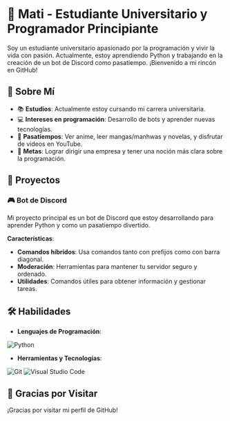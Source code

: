 # 🌟 Mati - Estudiante Universitario y Programador Principiante

Soy un estudiante universitario apasionado por la programación y vivir la vida con pasión. Actualmente, estoy aprendiendo Python y trabajando en la creación de un bot de Discord como pasatiempo. ¡Bienvenido a mi rincón en GitHub!

## 🌸 Sobre Mí

- 📚 **Estudios**: Actualmente estoy cursando mi carrera universitaria.
- 💻 **Intereses en programación**: Desarrollo de bots y aprender nuevas tecnologías.
- 🎨 **Pasatiempos**: Ver anime, leer mangas/manhwas y novelas, y disfrutar de videos en YouTube.
- 🎯 **Metas**: Lograr dirigir una empresa y tener una noción más clara sobre la programación.

## 🚀 Proyectos

### 🎮 Bot de Discord

Mi proyecto principal es un bot de Discord que estoy desarrollando para aprender Python y como un pasatiempo divertido.

**Características**:
- **Comandos híbridos**: Usa comandos tanto con prefijos como con barra diagonal.
- **Moderación**: Herramientas para mantener tu servidor seguro y ordenado.
- **Utilidades**: Comandos útiles para obtener información y gestionar tareas.

## 🛠️ Habilidades

- **Lenguajes de Programación**:

![Python](https://img.shields.io/badge/Python-3776AB?style=for-the-badge&logo=python&logoColor=ffffff)
- **Herramientas y Tecnologías**:

![Git](https://img.shields.io/badge/Git-F05032?style=for-the-badge&logo=git&logoColor=ffffff) ![Visual Studio Code](https://img.shields.io/badge/VS%20Code-007ACC?style=for-the-badge&logo=visual-studio-code&logoColor=ffffff)

## 🌟 Gracias por Visitar

¡Gracias por visitar mi perfil de GitHub!
